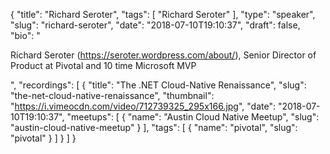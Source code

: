 {
  "title": "Richard Seroter",
  "tags": [
    "Richard Seroter"
  ],
  "type": "speaker",
  "slug": "richard-seroter",
  "date": "2018-07-10T19:10:37",
  "draft": false,
  "bio": "<p>Richard Seroter (https://seroter.wordpress.com/about/), Senior Director of Product at Pivotal and 10 time Microsoft MVP</p>",
  "recordings": [
    {
      "title": "The .NET Cloud-Native Renaissance",
      "slug": "the-net-cloud-native-renaissance",
      "thumbnail": "https://i.vimeocdn.com/video/712739325_295x166.jpg",
      "date": "2018-07-10T19:10:37",
      "meetups": [
        {
          "name": "Austin Cloud Native Meetup",
          "slug": "austin-cloud-native-meetup"
        }
      ],
      "tags": [
        {
          "name": "pivotal",
          "slug": "pivotal"
        }
      ]
    }
  ]
}